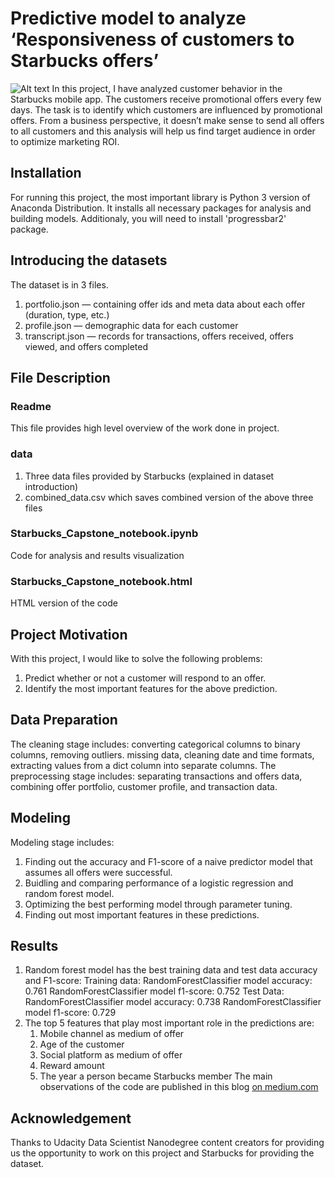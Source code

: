 # Predictive model to analyze ‘Responsiveness of customers to Starbucks offers’
![Alt text](https://www.bakingbusiness.com/ext/resources/2019/4/04292019/StarbucksRewardsApp_Lead.jpg?1556306856=true "Starbucks-Capstone-Project")
In this project, I have analyzed customer behavior in the Starbucks mobile app. The customers receive promotional offers every few days. The task is to identify which customers are influenced by promotional offers. From a business perspective, it doesn’t make sense to send all offers to all customers and this analysis will help us find target audience in order to optimize marketing ROI.
## Installation
For running this project, the most important library is Python 3 version of Anaconda Distribution. It installs all necessary packages for analysis and building models. Additionaly, you will need to install 'progressbar2' package.
## Introducing the datasets
The dataset is in 3 files. 
  1. portfolio.json — containing offer ids and meta data about each offer (duration, type, etc.)
  2. profile.json — demographic data for each customer
  3. transcript.json — records for transactions, offers received, offers viewed, and offers completed
## File Description
### Readme
This file provides high level overview of the work done in project.
### data
1. Three data files provided by Starbucks (explained in dataset introduction)
2. combined_data.csv which saves combined version of the above three files
### Starbucks_Capstone_notebook.ipynb
Code for analysis and results visualization
### Starbucks_Capstone_notebook.html
HTML version of the code
## Project Motivation
With this project, I would like to solve the following problems:
1. Predict whether or not a customer will respond to an offer.
2. Identify the most important features for the above prediction.
## Data Preparation
The cleaning stage includes: converting categorical columns to binary columns, removing outliers. missing data, cleaning date and time formats, extracting values from a dict column into separate columns.
The preprocessing stage includes: separating transactions and offers data, combining offer portfolio, customer profile, and transaction data.
## Modeling
Modeling stage includes: 
1. Finding out the accuracy and F1-score of a naive predictor model that assumes all offers were successful. 
2. Buidling and comparing performance of a logistic regression and random forest model. 
3. Optimizing the best performing model through parameter tuning.
4. Finding out most important features in these predictions.
## Results
1. Random forest model has the best training data and test data accuracy and F1-score: 
  Training data:
    RandomForestClassifier model accuracy: 0.761
    RandomForestClassifier model f1-score: 0.752 
  Test Data:
    RandomForestClassifier model accuracy: 0.738
    RandomForestClassifier model f1-score: 0.729
2. The top 5 features that play most important role in the predictions are:
    1. Mobile channel as medium of offer
    2. Age of the customer
    3. Social platform as medium of offer
    4. Reward amount
    5. The year a person became Starbucks member
The main observations of the code are published in this blog [on medium.com](https://medium.com/starbucks-capstone-project/introduction-490213b1f474)
## Acknowledgement
Thanks to Udacity Data Scientist Nanodegree content creators for providing us the opportunity to work on this project and Starbucks for providing the dataset.
